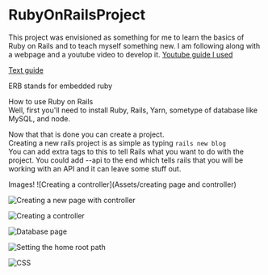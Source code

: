 # RubyOnRailsProject

This project was envisioned as something for me to learn the basics of Ruby on Rails and to teach myself something new. 
I am following along with a webpage and a youtube video to develop it. 
[Youtube guide I used](https://www.youtube.com/watch?v=fmyvWz5TUWg)

[Text guide](https://guides.rubyonrails.org/getting_started.html)

ERB stands for embedded ruby

How to use Ruby on Rails  
Well, first you'll need to install Ruby, Rails, Yarn, sometype of database like MySQL, and node. 

Now that that is done you can create a project.  
Creating a new rails project is as simple as typing ```rails new blog```  
You can add extra tags to this to tell Rails what you want to do with the project. You could add --api to the end which tells rails that you will be working with an API and it can leave some stuff out. 

Images!
![Creating a controller](Assets/creating page and controller)

![Creating a new page with controller](Assets/creatingpageandcontroller)

![Creating a controller](Assets/controllerwithaboutmeadded)

![Database page](Assets/db)

![Setting the home root path](../Assets/homeRoot)

![CSS](../Assets/HomeCSS)
